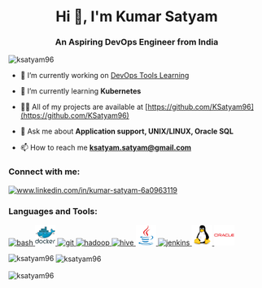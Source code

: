 <h1 align="center">Hi 👋, I'm Kumar Satyam</h1>
<h3 align="center">An Aspiring DevOps Engineer from India</h3>

<p align="left"> <img src="https://komarev.com/ghpvc/?username=ksatyam96&label=Profile%20views&color=0e75b6&style=flat" alt="ksatyam96" /> </p>

- 🔭 I’m currently working on [DevOps Tools Learning](https://github.com/jaiswaladi246/30-Days-Of-DevOps)

- 🌱 I’m currently learning **Kubernetes**

- 👨‍💻 All of my projects are available at [https://github.com/KSatyam96](https://github.com/KSatyam96)

- 💬 Ask me about **Application support, UNIX/LINUX, Oracle SQL**

- 📫 How to reach me **ksatyam.satyam@gmail.com**

<h3 align="left">Connect with me:</h3>
<p align="left">
<a href="https://linkedin.com/in/www.linkedin.com/in/kumar-satyam-6a0963119" target="blank"><img align="center" src="https://raw.githubusercontent.com/rahuldkjain/github-profile-readme-generator/master/src/images/icons/Social/linked-in-alt.svg" alt="www.linkedin.com/in/kumar-satyam-6a0963119" height="30" width="40" /></a>
</p>

<h3 align="left">Languages and Tools:</h3>
<p align="left"> <a href="https://www.gnu.org/software/bash/" target="_blank" rel="noreferrer"> <img src="https://www.vectorlogo.zone/logos/gnu_bash/gnu_bash-icon.svg" alt="bash" width="40" height="40"/> </a> <a href="https://www.docker.com/" target="_blank" rel="noreferrer"> <img src="https://raw.githubusercontent.com/devicons/devicon/master/icons/docker/docker-original-wordmark.svg" alt="docker" width="40" height="40"/> </a> <a href="https://git-scm.com/" target="_blank" rel="noreferrer"> <img src="https://www.vectorlogo.zone/logos/git-scm/git-scm-icon.svg" alt="git" width="40" height="40"/> </a> <a href="https://hadoop.apache.org/" target="_blank" rel="noreferrer"> <img src="https://www.vectorlogo.zone/logos/apache_hadoop/apache_hadoop-icon.svg" alt="hadoop" width="40" height="40"/> </a> <a href="https://hive.apache.org/" target="_blank" rel="noreferrer"> <img src="https://www.vectorlogo.zone/logos/apache_hive/apache_hive-icon.svg" alt="hive" width="40" height="40"/> </a> <a href="https://www.java.com" target="_blank" rel="noreferrer"> <img src="https://raw.githubusercontent.com/devicons/devicon/master/icons/java/java-original.svg" alt="java" width="40" height="40"/> </a> <a href="https://www.jenkins.io" target="_blank" rel="noreferrer"> <img src="https://www.vectorlogo.zone/logos/jenkins/jenkins-icon.svg" alt="jenkins" width="40" height="40"/> </a> <a href="https://www.linux.org/" target="_blank" rel="noreferrer"> <img src="https://raw.githubusercontent.com/devicons/devicon/master/icons/linux/linux-original.svg" alt="linux" width="40" height="40"/> </a> <a href="https://www.oracle.com/" target="_blank" rel="noreferrer"> <img src="https://raw.githubusercontent.com/devicons/devicon/master/icons/oracle/oracle-original.svg" alt="oracle" width="40" height="40"/> </a> </p>

<p><img align="left" src="https://github-readme-stats.vercel.app/api/top-langs?username=ksatyam96&show_icons=true&locale=en&layout=compact" alt="ksatyam96" /></p>

<p>&nbsp;<img align="center" src="https://github-readme-stats.vercel.app/api?username=ksatyam96&show_icons=true&locale=en" alt="ksatyam96" /></p>

<p><img align="center" src="https://github-readme-streak-stats.herokuapp.com/?user=ksatyam96&" alt="ksatyam96" /></p>
